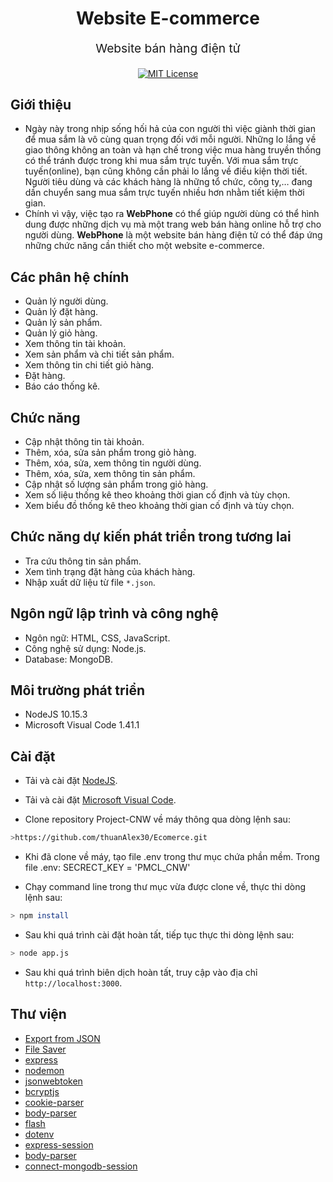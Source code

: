 <h1 align="center">
  Website E-commerce
</h1>
<p align="center" style="font-size: 1.2rem;">Website bán hàng điện tử</p>
<p align="center">
  <a href="https://opensource.org/licenses/MIT"><img src="https://img.shields.io/badge/License-MIT-yellow.svg" alt="MIT License" /></a>
 
</p>

## Giới thiệu

* Ngày này trong nhịp sống hối hả của con người thì việc giành thời gian để mua sắm là vô cùng quan trọng đối với mỗi người. Những lo lắng về giao thông không an toàn và hạn chế trong việc mua hàng truyền thống có thể tránh được trong khi mua sắm trực tuyến. Với mua sắm trực tuyến(online), bạn cũng không cần phải lo lắng về điều kiện thời tiết. Người tiêu dùng và các khách hàng là những tổ chức, công ty,… đang dần chuyển sang mua sắm trực tuyến nhiều hơn nhằm tiết kiệm thời gian.
* Chính vì vậy, việc tạo ra **WebPhone** có thể giúp người dùng có thể hình dung được những dịch vụ mà một trang web bán hàng online hỗ trợ cho người dùng. **WebPhone** là một website bán hàng điện tử có thể đáp ứng những chức năng cần thiết cho một website e-commerce.


## Các phân hệ chính
*	Quản lý người dùng.
*	Quản lý đặt hàng.
*	Quản lý sản phẩm.
*	Quản lý giỏ hàng.
*   Xem thông tin tài khoản.
*	Xem sản phẩm và chi tiết sản phẩm.
*	Xem thông tin chi tiết giỏ hàng.
*	Đặt hàng.
*	Báo cáo thống kê.


  
## Chức năng
* Cập nhật thông tin tài khoản.
* Thêm, xóa, sửa sản phẩm trong giỏ hàng.
* Thêm, xóa, sửa, xem thông tin người dùng.
* Thêm, xóa, sửa, xem thông tin sản phẩm.
* Cập nhật số lượng sản phẩm trong giỏ hàng.
* Xem số liệu thống kê theo khoảng thời gian cố định và tùy chọn.
* Xem biểu đồ thống kê theo khoảng thời gian cố định và tùy chọn.

## Chức năng dự kiến phát triển trong tương lai
* Tra cứu thông tin sản phẩm.
* Xem tình trạng đặt hàng của khách hàng.
* Nhập xuất dữ liệu từ file `*.json`.

## Ngôn ngữ lập trình và công nghệ
* Ngôn ngữ: HTML, CSS, JavaScript.
* Công nghệ sử dụng: Node.js.
* Database: MongoDB.

## Môi trường phát triển
* NodeJS 10.15.3
* Microsoft Visual Code 1.41.1

## Cài đặt
* Tải và cài đặt [NodeJS](https://nodejs.org/en/).
* Tải và cài đặt [Microsoft Visual Code](https://code.visualstudio.com/).

* Clone repository Project-CNW về máy thông qua dòng lệnh sau:
```bash
>https://github.com/thuanAlex30/Ecomerce.git
```
* Khi đã clone về máy, tạo file .env trong thư mục chứa phần mềm. Trong file .env: SECRECT_KEY = 'PMCL_CNW'

* Chạy command line trong thư mục vừa được clone về, thực thi dòng lệnh sau:
```bash
> npm install
```
* Sau khi quá trình cài đặt hoàn tất, tiếp tục thực thi dòng lệnh sau:
```bash
> node app.js
```
* Sau khi quá trình biên dịch hoàn tất, truy cập vào địa chỉ `http://localhost:3000`.

## Thư viện
* [Export from JSON](https://www.npmjs.com/package/export-from-json)
* [File Saver](https://www.npmjs.com/package/file-saver)
* [express](https://www.npmjs.com/package/express)
* [nodemon](https://www.npmjs.com/package/nodemon)
* [jsonwebtoken](https://www.npmjs.com/package/jsonwebtoken)
* [bcryptjs](https://www.npmjs.com/package/bcryptjs)
* [cookie-parser](https://www.npmjs.com/package/cookie-parser)
* [body-parser](https://www.npmjs.com/package/body-parser)
* [flash](https://www.npmjs.com/package/flash)
* [dotenv](https://www.npmjs.com/package/dotenv)
* [express-session](https://www.npmjs.com/package/express-session)
* [body-parser](https://www.npmjs.com/package/body-parser)
* [connect-mongodb-session](https://www.npmjs.com/package/connect-mongodb-session)

